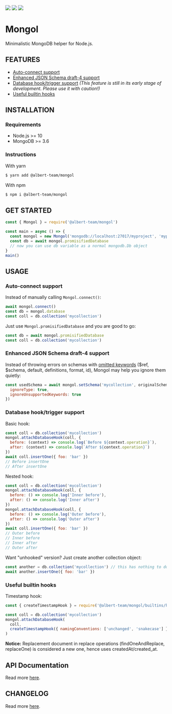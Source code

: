 [![](https://img.shields.io/github/license/albert-team/mongol.svg?style=flat-square)](https://github.com/albert-team/mongol)
[![](https://img.shields.io/npm/v/@albert-team/mongol.svg?style=flat-square)](https://www.npmjs.com/package/@albert-team/mongol)
[![](https://img.shields.io/travis/com/albert-team/mongol.svg?style=flat-square)](https://travis-ci.com/albert-team/mongol)

# Mongol

Minimalistic MongoDB helper for Node.js.

## FEATURES

- [Auto-connect support](#auto-connect-support)
- [Enhanced JSON Schema draft-4 support](#enhanced-json-schema-draft-4-support)
- [Database hook/trigger support](#database-hooktrigger-support) _(This feature is still in its early stage of development. Please use it with caution!)_
- [Useful builtin hooks](#useful-builtin-hooks)

## INSTALLATION

### Requirements

- Node.js >= 10
- MongoDB >= 3.6

### Instructions

With yarn

```bash
$ yarn add @albert-team/mongol
```

With npm

```bash
$ npm i @albert-team/mongol
```

## GET STARTED

```js
const { Mongol } = require('@albert-team/mongol')

const main = async () => {
  const mongol = new Mongol('mongodb://localhost:27017/myproject', 'myproject')
  const db = await mongol.promisifiedDatabase
  // now you can use db variable as a normal mongodb.Db object
}
main()
```

## USAGE

### Auto-connect support

Instead of manually calling `Mongol.connect()`:

```js
await mongol.connect()
const db = mongol.database
const coll = db.collection('mycollection')
```

Just use `Mongol.promisifiedDatabase` and you are good to go:

```js
const db = await mongol.promisifiedDatabase
const coll = db.collection('mycollection')
```

### Enhanced JSON Schema draft-4 support

Instead of throwing errors on schemas with [omitted keywords](https://docs.mongodb.com/manual/reference/operator/query/jsonSchema/#json-schema-omission) ($ref, $schema, default, definitions, format, id), Mongol may help you ignore them quietly:

```js
const usedSchema = await mongol.setSchema('mycollection', originalSchema, {
  ignoreType: true,
  ignoreUnsupportedKeywords: true
})
```

### Database hook/trigger support

Basic hook:

```js
const coll = db.collection('mycollection')
mongol.attachDatabaseHook(coll, {
  before: (context) => console.log(`Before ${context.operation}`),
  after: (context) => console.log(`After ${context.operation}`)
})
await coll.insertOne({ foo: 'bar' })
// Before insertOne
// After insertOne
```

Nested hook:

```js
const coll = db.collection('mycollection')
mongol.attachDatabaseHook(coll, {
  before: () => console.log('Inner before'),
  after: () => console.log('Inner after')
})
mongol.attachDatabaseHook(coll, {
  before: () => console.log('Outer before'),
  after: () => console.log('Outer after')
})
await coll.insertOne({ foo: 'bar' })
// Outer before
// Inner before
// Inner after
// Outer after
```

Want "unhooked" version? Just create another collection object:

```js
const another = db.collection('mycollection') // this has nothing to do with coll variable above
await another.insertOne({ foo: 'bar' })
```

### Useful builtin hooks

Timestamp hook:

```js
const { createTimestampHook } = require('@albert-team/mongol/builtins/hooks')

const coll = db.collection('mycollection')
mongol.attachDatabaseHook(
  coll,
  createTimestampHook({ namingConventions: ['unchanged', 'snakecase'] })
)
```

**Notice:** Replacement document in replace operations (findOneAndReplace, replaceOne) is considered a new one, hence uses createdAt/created_at.

## API Documentation

Read more [here](https://albert-team.github.io/mongol).

## CHANGELOG

Read more [here](https://github.com/albert-team/mongol/blob/master/CHANGELOG.md).
